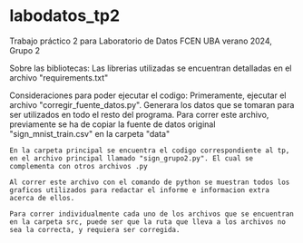# labodatos_tp2
Trabajo práctico 2
para Laboratorio de Datos FCEN UBA verano 2024, 
Grupo 2

Sobre las bibliotecas:
    Las librerias utilizadas se encuentran detalladas en el archivo "requirements.txt"

Consideraciones para poder ejecutar el codigo:
    Primeramente, ejecutar el archivo "corregir_fuente_datos.py". Generara los datos que se tomaran para ser utilizados en todo el resto del programa. Para correr este archivo, previamente se ha de copiar la fuente de datos original "sign_mnist_train.csv" en la carpeta "data"

    En la carpeta principal se encuentra el codigo correspondiente al tp, en el archivo principal llamado "sign_grupo2.py". El cual se complementa con otros archivos .py

    Al correr este archivo con el comando de python se muestran todos los graficos utilizados para redactar el informe e informacion extra acerca de ellos.

    Para correr individualmente cada uno de los archivos que se encuentran en la carpeta src, puede ser que la ruta que lleva a los archivos no sea la correcta, y requiera ser corregida.





